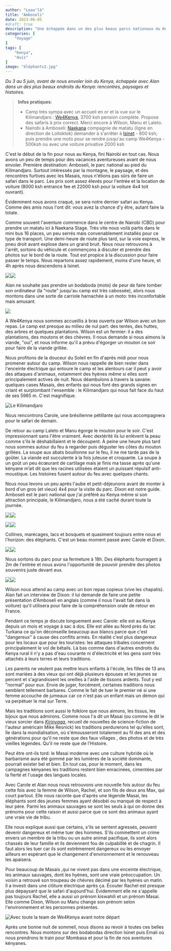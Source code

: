 ```yaml
---
author: "Leau'là"
title: "Amboseli"
date: 2023-06-05
#draft: true
description: "Une échappée dans un des plus beaux parcs nationaux du Kenya au pied du kilimandjaro, et un voyage dans la culture locale."
categories: [
    "Voyage"
]
tags: [
    "Kenya",
    "Avis"
]
image: "éléphants2.jpg"
---
```


_Du 3 au 5 juin, avant de nous envoler loin du Kenya, échappée avec Alan dans un des plus beaux endroits du Kenya: rencontres, paysages et histoires._

> **Infos pratiques**:
> * Camp très sympa avec un accueil en or et la vue sur le Kilimandjaro : [We4Kenya](https://goo.gl/maps/27qH6VMFnc8L1hWZ6), 3700 ksh pension complète. Propose des safaris à prix correct. Merci encore à Wilson, Manu et Laleto.
> * Nairobi à Amboseli: [Naekana](https://goo.gl/maps/cCNnjUQeJU1tCi2B8) compagnie de matatu (ligne en direction de Loitoktok) demander à s'arrêter à [Isinet](https://goo.gl/maps/xkLztoz1ty385L1a8) - 800 ksh; puis prendre une moto pour se rendre jusqu'au camp We4Kenya - 500ksh ou avec une voiture privative 2000 ksh


C'est le début de la fin pour nous au Kenya, fini Nairobi en tout cas. Nous avons un peu de temps pour des vacances aventureuses avant de nous envoler. Première destination: Amboseli, le parc national au pied du Kilimandjaro. Surtout intéressés par la montagne, le paysage, et des rencontres furtives avec les Masais, nous n'étions pas sûrs de faire un safari dans le parc. Les prix sont assez élevés pour l'entrée et la location de voiture (8000 ksh entrance fee et 22000 ksh pour la voiture 4x4 toit ouvrant).

Évidemment nous avons craqué, se sera notre dernier safari au Kenya. Comme des amis nous l'ont dit: vous avez la chance d'y être, autant faire la totale.

Comme souvent l'aventure commence dans le centre de Nairobi (CBD) pour prendre un matatu ici à Naekana Stage. Très vite nous voilà partis dans le mini bus 16 places, un peu serrés mais convenablement installés pour ce type de transport. Une demi-heure de route plus tard, sur la voie express, le pneu droit avant explose dans un grand bruit. Nous nous retrouvons à l'arrêt, sortons du véhicule et commençons à discuter et prendre des photos sur le bord de la route. Tout est propice à la discussion pour faire passer le temps. Nous repartons assez rapidement, moins d'une heure, et 4h après nous descendons à Isinet.

![](sur_la_route.jpg)![](pneu.jpg)

Alan ne souhaite pas prendre un bodaboda (moto) de peur de faire tomber son ordinateur (la "route" jusqu'au camp est très cabossée), alors nous montons dans une sorte de carriole harnachée à un moto: très inconfortable mais amusant.

![](cariole.jpg)

À We4Kenya nous sommes accueillis à bras ouverts par Wilson avec un bon repas. Le camp est presque au milieu de nul part: des tentes, des huttes, des arbres et quelques plantations. Wilson est un fermier: il a des plantations, des moutons et des chèvres. Il nous demande si nous aimons la viande, "oui", et nous informe qu'il a prévu d'égorger un mouton ce soir pour faire de la viande grillée.

Nous profitons de la douceur du Soleil en fin d'après midi pour nous promener autour du camp. Wilson nous rappelle de bien rester dans l'enceinte électrique qui entoure le camp et les alentours car il peut y avoir des attaques d'animaux, notamment des hyènes même si elles sont principalement actives de nuit. Nous déambulons à travers la savane: quelques cases Masais, des enfants qui nous font des grands signes en criant et surplombant l'ensemble : le Kilimandjaro qui nous fait face du haut de ses 5965 m. C'est magnifique.

![Le Kilimandjaro](kili.jpg)

Nous rencontrons Carole, une brésilienne pétillante qui nous accompagnera pour le safari de demain.

De retour au camp Laleto et Manu égorge le mouton pour le soir. C'est impressionnant sans l'être vraiment. Avec dextérité ils lui enlèvent la peau comme s'ils le déshabillaient et le découpent. À peine une heure plus tard nous sommes autour du feu à regarder puis déguster les côtes du mouton grillées. La soupe aux abats bouillonne sur le feu, il ne me tarde pas de la goûter. La viande est succulente à la fois juteuse et croquante. La soupe à un goût un peu écœurant de cartilage mais je finis ma tasse après qu'une kényane m’ait dit que les racines utilisées étaient un puissant répulsif anti-moustique. Les histoires fusent autour du feu avec quelques chants.


Nous nous levons un peu après l'aube et petit-déjeunons avant de monter à bord d'un gros (et vieux) 4x4 pour la visite du parc. Dixon est notre guide. Amboseli est le parc national que j'ai préféré au Kenya même si son attraction principale, le Kilimandjaro, nous a été caché durant toute la journée.

![](éléphants.jpg)![](zèbre.jpg)

![](lionne.jpg)![](éléphants2.jpg)

Collines, marécages, lacs et bosquets et quasiment toujours entre nous et l'horizon: des éléphants. C'est un beau moment passé avec Carole et Dixon.

![](team_safari.jpg)![](team_safari2.jpg)

Nous sortons du parc pour sa fermeture à 18h. Des éléphants fourragent à 2m de l'entrée et nous avons l'opportunité de pouvoir prendre des photos souvenirs juste devant eux.

![](éléphant_sortie.jpg)![](sortie_parc.jpg)

Wilson nous attend au camp avec un bon repas copieux (vive les chapatis). Alan fait un interview de Dixon: il lui demande de faire une petite présentation d'Amboseli en anglais (comme il nous l'avait fait dans la voiture) qu'il utilisera pour faire de la compréhension orale de retour en France.

Pendant ce temps je discute longuement avec Carole: elle est au Kenya depuis un mois et voyage à sac à dos. Elle est allée au Nord près du lac Turkana ce qu'on déconseille beaucoup aux blancs parce que c'est "dangereux" à cause des conflits armés. En réalité c'est plus dangereux pour les locaux que pour les touristes: les attaques tribales concernent principalement le vol de bétails. Là bas comme dans d'autres endroits du Kenya rural il n'y a pas d'eau courante ni d'électricité et les gens sont très attachés à leurs terres et leurs traditions.

Les parents ne veulent pas mettre leurs enfants à l'école, les filles de 13 ans sont mariées à des vieux qui ont déjà plusieurs épouses et les jeunes se percent et s'agrandissent les oreilles à l'aide de tissons ardents. Tout y est "normal" pour eux. Envie de juger, forcément, certaines traditions nous semblent tellement barbares. Comme le fait de tuer le premier né si une femme accouche de jumeaux car ce n'est pas un enfant mais un démon qui va perpétuer le mal sur Terre.

Mais les traditions sont aussi le folklore que nous aimons, les tissus, les bijoux que nous admirons. Comme nous l'a dit un Masai (ou comme le dit le vieux sorcier dans [_Kirinyaga_](https://fr.wikipedia.org/wiki/Kirinyaga_(roman)), recueil de nouvelles de science-fiction de l'auteur américain Mike Resnick) les traditions perdurerons tel qu'elles sont, île dans la mondialisation, où s'émousseront totalement au fil des ans et des générations pour qu'il ne reste que des faux villages , des photos et de très vieilles légendes. Qu'il ne reste que de l'Histoire.

Peut être ont-ils tord: le Masai moderne avec une culture hybride où le barbarisme aura été gommé par les lumières de la société dominante, pourrait exister bel et bien. En tout cas, pour le moment, dans les campagnes kényanes les traditions restent bien enracinées, cimentées par la fierté et l'usage des langues locales.

Avec Carole et Alan nous nous retrouvons une nouvelle fois autour du feu cette fois avec la femme de Wilson, Rachel, et son fils de deux ans Max, qui court partout. Elle nous raconte que d'après une légende Masai, les éléphants sont des jeunes femmes ayant désobéi ou manqué de respect à leur père. Parmi les animaux sauvages se sont les seuls à qui on donne des prénoms pour cette raison et aussi parce que ce sont des animaux ayant une vraie vie de tribu.

Elle nous explique aussi que certains, s'ils se sentent agressés, peuvent devenir dangereux et même tuer des hommes. S'ils commettent un crime envers un membre de la tribu ou un autre animal pacifique, ils sont alors chassés de leur famille et ils deviennent fou de culpabilité et de chagrin. Il faut alors les tuer car ils sont extrêmement dangereux ou les envoyer ailleurs en espérant que le changement d'environnement et le renouveau les apaisera.

Pour beaucoup de Masais ,qui ne vivent pas dans une enceinte électrique, les animaux sauvages, dont les hyènes, sont une vraie préoccupation. Un voisin a retrouvé son troupeau de chèvres décimé par les hyènes un matin. Il a investi dans une clôture électrique après ça. Écouter Rachel est presque plus dépaysant que le safari d'aujourd'hui. Évidemment elle ne s'appelle pas toujours Rachel, elle a aussi un prénom kiswahili et un prénom Masai. Elle comme Dixon, Wilson ou Manu change son prénom selon l'environnement et les personnes présentes.

![Avec toute la team de We4Kenya avant notre départ](départ.jpg)

Après une bonne nuit de sommeil, nous disons au revoir à toutes ces belles rencontres. Nous montons sur des bodabodas direction Isinet puis Emali où nous prendrons le train pour Mombasa et pour la fin de nos aventures kényanes.
